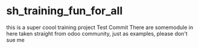 # sh_training_fun_for_all
this is a super coool training project 
Test Commit
There are somemodule in here taken straight from odoo community, just as examples, please don't sue me
